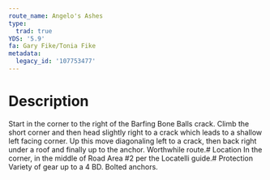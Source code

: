 ```yaml
---
route_name: Angelo's Ashes
type:
  trad: true
YDS: '5.9'
fa: Gary Fike/Tonia Fike
metadata:
  legacy_id: '107753477'
---
```

# Description
Start in the corner to the right of the Barfing Bone Balls crack. Climb the short corner and then head slightly right to a crack which leads to a shallow left facing corner. Up this move diagonaling left to a crack, then back right under a roof and finally up to the anchor. Worthwhile route.# Location
In the corner, in the middle of Road Area #2 per the Locatelli guide.# Protection
Variety of gear up to a 4 BD. Bolted anchors.